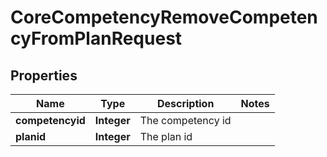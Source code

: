 

# CoreCompetencyRemoveCompetencyFromPlanRequest


## Properties

| Name | Type | Description | Notes |
|------------ | ------------- | ------------- | -------------|
|**competencyid** | **Integer** | The competency id |  |
|**planid** | **Integer** | The plan id |  |



